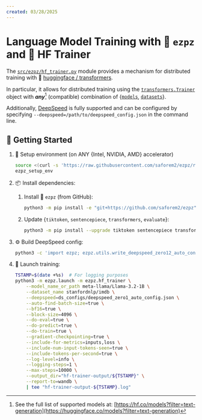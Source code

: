 ```yaml
---
created: 03/28/2025
---
```


# Language Model Training with 🍋 `ezpz` and 🤗 HF Trainer

The [`src/ezpz/hf_trainer.py`](/src/ezpz/hf_trainer.py) module provides a
mechanism for distributed training with 🤗 [huggingface /
transformers](https://github.com/huggingface/transformers).

In particular, it allows for distributed training using the
[`transformers.Trainer`](https://huggingface.co/docs/transformers/main/en/main_classes/trainer#transformers.Trainer)
object with **_any_**[^any] (compatible) combination of
{[`models`](https://huggingface.co/models),
[`datasets`](https://huggingface.co/datasets)}.

[^any]: See the full list of supported models at:
    [https://hf.co/models?filter=text-generation](https://huggingface.co/models?filter=text-generation)

Additionally, [DeepSpeed](https://github.com/deepspeedai/deepspeed) is fully
supported and can be configured by specifying
`--deepspeed=/path/to/deepspeed_config.json` in the command line.

## 🐣 Getting Started

1. 🏡 Setup environment (on ANY {Intel, NVIDIA, AMD} accelerator)

    ```bash
    source <(curl -s 'https://raw.githubusercontent.com/saforem2/ezpz/refs/heads/main/src/ezpz/bin/utils.sh')
    ezpz_setup_env
    ```

1. 📦 Install dependencies:

    1. Install 🍋 `ezpz` (from GitHub):

        ```bash
        python3 -m pip install -e "git+https://github.com/saforem2/ezpz" --require-virtualenv
        ```

    1. Update {`tiktoken`, `sentencepiece`, `transformers`, `evaluate`}:

        ```bash
        python3 -m pip install --upgrade tiktoken sentencepiece transformers evaluate
        ```

1. ⚙️ Build DeepSpeed config:

    ```bash
    python3 -c 'import ezpz; ezpz.utils.write_deepspeed_zero12_auto_config(zero_stage=1)'
    ```

1. 🚀 Launch training:

    ```bash
    TSTAMP=$(date +%s)  # For logging purposes
    python3 -m ezpz.launch -m ezpz.hf_trainer \
        --model_name_or_path meta-llama/Llama-3.2-1B \
        --dataset_name stanfordnlp/imdb \
        --deepspeed=ds_configs/deepspeed_zero1_auto_config.json \
        --auto-find-batch-size=true \
        --bf16=true \
        --block-size=4096 \
        --do-eval=true \
        --do-predict=true \
        --do-train=true \
        --gradient-checkpointing=true \
        --include-for-metrics=inputs,loss \
        --include-num-input-tokens-seen=true \
        --include-tokens-per-second=true \
        --log-level=info \
        --logging-steps=1 \
        --max-steps=10000 \
        --output_dir="hf-trainer-output/${TSTAMP}" \
        --report-to=wandb \
        | tee "hf-trainer-output-${TSTAMP}.log"
    ```
